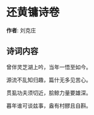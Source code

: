# 还黄镛诗卷

**作者**: 刘克庄

## 诗词内容

曾伴灵芝湖上吟，当年一悟至如今。

源流不乱知归趣，篇什无多见苦心。

贯虱功夫须切近，脍鲸力量要雄深。

暮年谁可谈兹事，盎有村醪且自斟。

